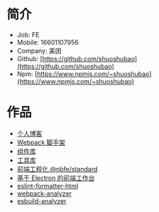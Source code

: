 # 简介

- Job: FE
- Mobile: 16601107956
- Company: 美团
- Github: [https://github.com/shuoshubao](https://github.com/shuoshubao)
- Npm: [https://www.npmjs.com/~shuoshubao](https://www.npmjs.com/~shuoshubao)

# 作品

- [个人博客](https://shuoshubao.github.io)
- [Webpack 脚手架](https://github.com/shuoshubao/nbfe/tree/master/packages/react-cli)
- [组件库](https://shuoshubao.github.io/components)
- [工具库](https://shuoshubao.github.io/tools)
- [前端工程化 @nbfe/standard](https://www.npmjs.com/package/stylelint-formatters-html)
- [基于 Electron 的前端工作台](https://github.com/shuoshubao/magpie)
- [eslint-formatter-html](https://github.com/shuoshubao/eslint-formatter-html)
- [webpack-analyzer](https://github.com/shuoshubao/webpack-analyzer)
- [esbuild-analyzer](https://github.com/shuoshubao/esbuild-analyzer)
